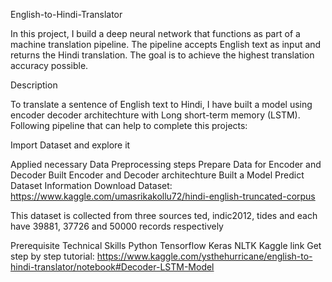 English-to-Hindi-Translator

In this project, I build a deep neural network that functions as part of a machine translation pipeline. The pipeline accepts English text as input and returns the Hindi translation. The goal is to achieve the highest translation accuracy possible.

Description

To translate a sentence of English text to Hindi, I have built a model using encoder decoder architechture with Long short-term memory (LSTM). Following pipeline that can help to complete this projects:

Import Dataset and explore it

Applied necessary Data Preprocessing steps
Prepare Data for Encoder and Decoder
Built Encoder and Decoder architechture
Built a Model
Predict
Dataset Information
Download Dataset: https://www.kaggle.com/umasrikakollu72/hindi-english-truncated-corpus

This dataset is collected from three sources ted, indic2012, tides and each have 39881, 37726 and 50000 records respectively

Prerequisite Technical Skills
Python
Tensorflow
Keras
NLTK
Kaggle link
Get step by step tutorial: https://www.kaggle.com/ysthehurricane/english-to-hindi-translator/notebook#Decoder-LSTM-Model
